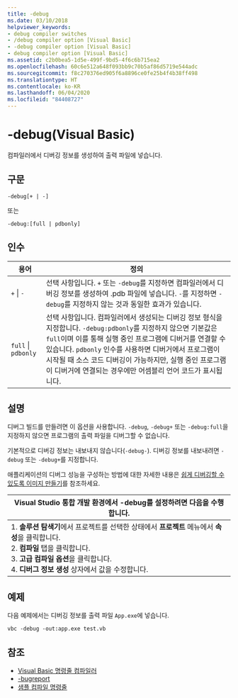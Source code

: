```yaml
---
title: -debug
ms.date: 03/10/2018
helpviewer_keywords:
- debug compiler switches
- /debug compiler option [Visual Basic]
- -debug compiler option [Visual Basic]
- debug compiler option [Visual Basic]
ms.assetid: c2b0bea5-1d5e-499f-9bd5-4f6c6b715ea2
ms.openlocfilehash: 60c6e512a648f093bb9c70b5af86d5719e544adc
ms.sourcegitcommit: f8c270376ed905f6a8896ce0fe25b4f4b38ff498
ms.translationtype: HT
ms.contentlocale: ko-KR
ms.lasthandoff: 06/04/2020
ms.locfileid: "84408727"
---
```

# <a name="-debug-visual-basic"></a>-debug(Visual Basic)

컴파일러에서 디버깅 정보를 생성하여 출력 파일에 넣습니다.

## <a name="syntax"></a>구문

```console
-debug[+ | -]
```

또는

```console
-debug:[full | pdbonly]
```

## <a name="arguments"></a>인수

|용어|정의|
|---|---|
|`+` &#124; `-`|선택 사항입니다. `+` 또는 `-debug`를 지정하면 컴파일러에서 디버깅 정보를 생성하여 .pdb 파일에 넣습니다. `-`를 지정하면 `-debug`를 지정하지 않는 것과 동일한 효과가 있습니다.|
|`full` &#124; `pdbonly`|선택 사항입니다. 컴파일러에서 생성되는 디버깅 정보 형식을 지정합니다. `-debug:pdbonly`를 지정하지 않으면 기본값은 `full`이며 이를 통해 실행 중인 프로그램에 디버거를 연결할 수 있습니다. `pdbonly` 인수를 사용하면 디버거에서 프로그램이 시작될 때 소스 코드 디버깅이 가능하지만, 실행 중인 프로그램이 디버거에 연결되는 경우에만 어셈블리 언어 코드가 표시됩니다.|

## <a name="remarks"></a>설명

디버그 빌드를 만들려면 이 옵션을 사용합니다. `-debug`, `-debug+` 또는 `-debug:full`을 지정하지 않으면 프로그램의 출력 파일을 디버그할 수 없습니다.

기본적으로 디버깅 정보는 내보내지 않습니다(`-debug-`). 디버깅 정보를 내보내려면 `-debug` 또는 `-debug+`를 지정합니다.

애플리케이션의 디버그 성능을 구성하는 방법에 대한 자세한 내용은 [쉽게 디버깅할 수 있도록 이미지 만들기](../../../framework/debug-trace-profile/making-an-image-easier-to-debug.md)를 참조하세요.

|Visual Studio 통합 개발 환경에서 -debug를 설정하려면 다음을 수행합니다.|
|---|
|1.  **솔루션 탐색기**에서 프로젝트를 선택한 상태에서 **프로젝트** 메뉴에서 **속성**을 클릭합니다. <br />2.  **컴파일** 탭을 클릭합니다.<br />3.  **고급 컴파일 옵션**을 클릭합니다.<br />4.  **디버그 정보 생성** 상자에서 값을 수정합니다.|

## <a name="example"></a>예제

다음 예제에서는 디버깅 정보를 출력 파일 `App.exe`에 넣습니다.

```console
vbc -debug -out:app.exe test.vb
```

## <a name="see-also"></a>참조

- [Visual Basic 명령줄 컴파일러](index.md)
- [-bugreport](bugreport.md)
- [샘플 컴파일 명령줄](sample-compilation-command-lines.md)

